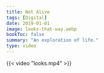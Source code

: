 ```yaml
---
title: Not Alive
tags: [Digital]
date: 2019-01-01
image: looks-that-way.webp
bookToc: false
summary: "An exploration of life."
type: video
---
```


{{< video "looks.mp4" >}}